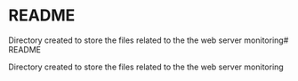 # README

Directory created to store the files related to the the web server monitoring#
README

Directory created to store the files related to the the web server monitoring
